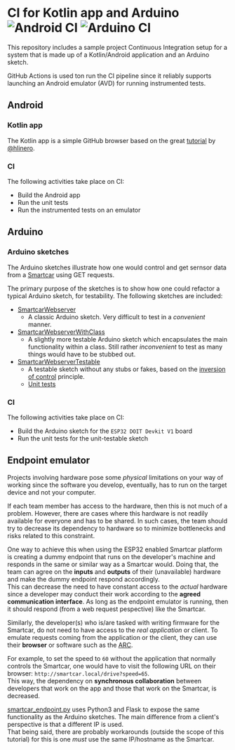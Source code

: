 # CI for Kotlin app and Arduino ![Android CI] ![Arduino CI]

This repository includes a sample project Continuous Integration setup
for a system that is made up of a Kotlin/Android application and an Arduino sketch.

GitHub Actions is used ton run the CI pipeline since it reliably supports launching
an Android emulator (AVD) for running instrumented tests.

## Android

### Kotlin app

The Kotlin app is a simple GitHub browser based on the great
[tutorial](https://github.com/linero-tech/course_github_browser) by
[@hlinero](https://github.com/hlinero).

### CI

The following activities take place on CI:

* Build the Android app
* Run the unit tests
* Run the instrumented tests on an emulator

## Arduino

### Arduino sketches

The Arduino sketches illustrate how one would control and get sernsor data from
a [Smartcar](https://github.com/platisd/smartcar_shield) using GET requests.

The primary purpose of the sketches is to show how one could refactor a typical
Arduino sketch, for testability. The following sketches are included:

* [SmartcarWebserver](arduino/SmartcarWebserver)
  * A classic Arduino sketch. Very difficult to test in a *convenient* manner.
* [SmartcarWebserverWithClass](arduino/SmartcarWebserverWithClass)
  * A slightly more testable Arduino sketch which encapsulates the main functionality
  within a class. Still rather *inconvenient* to test as many things would have to
  be stubbed out.
* [SmartcarWebserverTestable](arduino/SmartcarWebserverTestable)
  * A testable sketch without any stubs or fakes, based on the
  [inversion of control](https://en.wikipedia.org/wiki/Inversion_of_control) principle.
  * [Unit tests](test/ut/SmartCarWebController_test.cpp)

### CI

The following activities take place on CI:

* Build the Arduino sketch for the `ESP32 DOIT Devkit V1` board
* Run the unit tests for the unit-testable sketch

## Endpoint emulator

Projects involving hardware pose some *physical* limitations on your way of working
since the software you develop, eventually, has to run on the target device and not
your computer.

If each team member has access to the hardware, then this is not much of a problem.
However, there are cases where this hardware is not readily available for everyone
and has to be shared. In such cases, the team should try to decrease its dependency
to hardware so to minimize bottlenecks and risks related to this constraint.

One way to achieve this when using the ESP32 enabled Smartcar platform is creating a
dummy endpoint that runs on the developer's machine and responds in the same or similar
way as a Smartcar would. Doing that, the team can agree on the **inputs** and **outputs**
of their (unavailable) hardware and make the dummy endpoint respond accordingly.<br>
This can decrease the need to have constant access to the *actual* hardware since a
developer may conduct their work according to the **agreed communication interface**.
As long as the endpoint emulator is running, then it should respond (from a web request
pespective) like the Smartcar.

Similarly, the developer(s) who is/are tasked with writing firmware for the Smartcar,
do not need to have access to the *real application* or client. To emulate requests coming
from the application or the client, they can use their **browser** or software such as the
[ARC](https://chrome.google.com/webstore/detail/advanced-rest-client/hgmloofddffdnphfgcellkdfbfbjeloo).

For example, to set the speed to `60` without the application that normally controls
the Smartcar, one would have to visit the following URL on their browser:
`http://smartcar.local/drive?speed=65`.<br>
This way, the dependency on **synchronous collaboration** between developers that work
on the app and those that work on the Smartcar, is decreased.

[smartcar_endpoint.py](endpoint-emulator/smartcar_endpoint.py) uses Python3 and Flask
to expose the same functionality as the Arduino sketches. The main difference from a
client's perspective is that a different IP is used.<br>
That being said, there are probably workarounds (outside the scope of this tutorial) for
this is one *must* use the same IP/hostname as the Smartcar.

[Android CI]: https://github.com/DIT112-V20/kotlin-app-arduino-sketch-ci/workflows/Android%20CI/badge.svg
[Arduino CI]: https://github.com/DIT112-V20/kotlin-app-arduino-sketch-ci/workflows/Arduino%20CI/badge.svg
